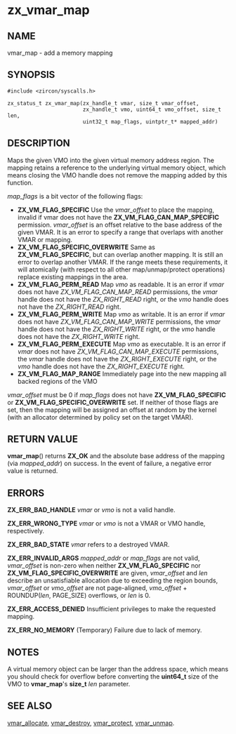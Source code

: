 # zx_vmar_map

## NAME

vmar_map - add a memory mapping

## SYNOPSIS

```
#include <zircon/syscalls.h>

zx_status_t zx_vmar_map(zx_handle_t vmar, size_t vmar_offset,
                        zx_handle_t vmo, uint64_t vmo_offset, size_t len,
                        uint32_t map_flags, uintptr_t* mapped_addr)
```

## DESCRIPTION

Maps the given VMO into the given virtual memory address region.  The mapping
retains a reference to the underlying virtual memory object, which means
closing the VMO handle does not remove the mapping added by this function.

*map_flags* is a bit vector of the following flags:
- **ZX_VM_FLAG_SPECIFIC**  Use the *vmar_offset* to place the mapping, invalid if
  vmar does not have the **ZX_VM_FLAG_CAN_MAP_SPECIFIC** permission.
  *vmar_offset* is an offset relative to the base address of the given VMAR.
  It is an error to specify a range that overlaps with another VMAR or mapping.
- **ZX_VM_FLAG_SPECIFIC_OVERWRITE**  Same as **ZX_VM_FLAG_SPECIFIC**, but can
  overlap another mapping.  It is still an error to overlap another VMAR.  If
  the range meets these requirements, it will atomically (with respect to all
  other map/unmap/protect operations) replace existing mappings in the area.
- **ZX_VM_FLAG_PERM_READ**  Map *vmo* as readable.  It is an error if *vmar*
  does not have *ZX_VM_FLAG_CAN_MAP_READ* permissions, the *vmar* handle does
  not have the *ZX_RIGHT_READ* right, or the *vmo* handle does not have the
  *ZX_RIGHT_READ* right.
- **ZX_VM_FLAG_PERM_WRITE**  Map *vmo* as writable.  It is an error if *vmar*
  does not have *ZX_VM_FLAG_CAN_MAP_WRITE* permissions, the *vmar* handle does
  not have the *ZX_RIGHT_WRITE* right, or the *vmo* handle does not have the
  *ZX_RIGHT_WRITE* right.
- **ZX_VM_FLAG_PERM_EXECUTE**  Map *vmo* as executable.  It is an error if *vmar*
  does not have *ZX_VM_FLAG_CAN_MAP_EXECUTE* permissions, the *vmar* handle does
  not have the *ZX_RIGHT_EXECUTE* right, or the *vmo* handle does not have the
  *ZX_RIGHT_EXECUTE* right.
- **ZX_VM_FLAG_MAP_RANGE**  Immediately page into the new mapping all backed
  regions of the VMO

*vmar_offset* must be 0 if *map_flags* does not have **ZX_VM_FLAG_SPECIFIC** or
**ZX_VM_FLAG_SPECIFIC_OVERWRITE** set.  If neither of those flags are set, then
the mapping will be assigned an offset at random by the kernel (with an
allocator determined by policy set on the target VMAR).

## RETURN VALUE

**vmar_map**() returns **ZX_OK** and the absolute base address of the
mapping (via *mapped_addr*) on success.  In the event of failure, a negative
error value is returned.

## ERRORS

**ZX_ERR_BAD_HANDLE**  *vmar* or *vmo* is not a valid handle.

**ZX_ERR_WRONG_TYPE**  *vmar* or *vmo* is not a VMAR or VMO handle, respectively.

**ZX_ERR_BAD_STATE**  *vmar* refers to a destroyed VMAR.

**ZX_ERR_INVALID_ARGS** *mapped_addr* or *map_flags* are not valid, *vmar_offset* is
non-zero when neither **ZX_VM_FLAG_SPECIFIC** nor
**ZX_VM_FLAG_SPECIFIC_OVERWRITE** are given, *vmar_offset* and *len*
describe an unsatisfiable allocation due to exceeding the region bounds,
*vmar_offset* or *vmo_offset* are not page-aligned,
*vmo_offset* + ROUNDUP(*len*, PAGE_SIZE) overflows, or *len* is 0.

**ZX_ERR_ACCESS_DENIED**  Insufficient privileges to make the requested mapping.

**ZX_ERR_NO_MEMORY**  (Temporary) Failure due to lack of memory.

## NOTES

A virtual memory object can be larger than the address space, which means you
should check for overflow before converting the **uint64_t** size of the VMO to
**vmar_map**'s **size_t** *len* parameter.

## SEE ALSO

[vmar_allocate](vmar_allocate.md),
[vmar_destroy](vmar_destroy.md),
[vmar_protect](vmar_protect.md),
[vmar_unmap](vmar_unmap.md).
